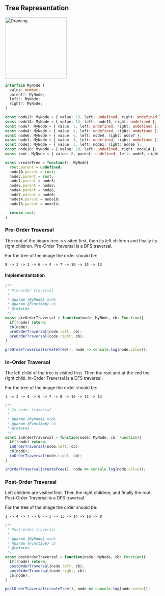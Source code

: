 ## Tree Representation

<img src="../images/tree2.jpg" alt="Drawing" style="height: 200px;"/>

```ts
interface MyNode {
  value: number;
  parent?: MyNode;
  left?: MyNode;
  right?: MyNode;
}

const node13: MyNode = { value: 13, left: undefined, right: undefined };
const node14: MyNode = { value: 14, left: node13, right: undefined };
const node7: MyNode = { value: 7, left: undefined, right: undefined };
const node4: MyNode = { value: 4, left: undefined, right: undefined };
const node6: MyNode = { value: 6, left: node4, right: node7 };
const node1: MyNode = { value: 1, left: undefined, right: undefined };
const node3: MyNode = { value: 3, left: node1, right: node6 };
const node10: MyNode = { value: 10, left: undefined, right: node14 };
const root: MyNode = { value: 8, parent: undefined, left: node3, right: node10 };

const createTree = function(): MyNode{
  root.parent = undefined;
  node10.parent = root;
  node3.parent = root;
  node1.parent = node3;
  node6.parent = node3;
  node4.parent = node6;
  node7.parent = node6;
  node14.parent = node10;
  node13.parent = node14;

  return root;
}
```

### Pre-Order Traversal

The root of the binary tree is visited first, then its left children and finally its right children. Pre-Order Traversal is a DFS traversal.

For the tree of the image the order should be:

`8 -> 3 -> 1 -> 6 -> 4 -> 7 -> 10 -> 14 -> 13`

#### Implementantation


```ts
/**
 * Pre-order traversal
 *
 * @param {MyNode} node
 * @param {Function} cb
 * @returns
 */
const preOrderTraversal = function(node: MyNode, cb: Function){
  if(!node) return;
  cb(node);
  preOrderTraversal(node.left, cb);
  preOrderTraversal(node.right, cb);
}

preOrderTraversal(createTree(), node => console.log(node.value));
```

### In-Order Traversal

The left child of the tree is visited first. Then the root and at the end the right child. In-Order Traversal is a DFS traversal.

For the tree of the image the order should be:

`1 -> 3 -> 4 -> 6 -> 7 -> 8 -> 10 -> 13 -> 14`

```ts
/**
 * In-order traversal
 *
 * @param {MyNode} node
 * @param {Function} cb
 * @returns
 */
const inOrderTraversal = function(node: MyNode, cb: Function){
  if(!node) return;
  inOrderTraversal(node.left, cb);
  cb(node);
  inOrderTraversal(node.right, cb);
}

inOrderTraversal(createTree(), node => console.log(node.value));
```

### Post-Order Traversal

Left children are visited first. Then the right children, and finally the root.
Post-Order Traversal is a DFS traversal.

For the tree of the image the order should be:

`1 -> 4 -> 7 -> 6 -> 3 -> 13 -> 14 -> 10 -> 8`

```ts
/**
 * Post-order traversal
 *
 * @param {MyNode} node
 * @param {Function} cb
 * @returns
 */
const postOrderTraversal = function(node: MyNode, cb: Function){
  if(!node) return;
  postOrderTraversal(node.left, cb);
  postOrderTraversal(node.right, cb);
  cb(node);
}

postOrderTraversal(createTree(), node => console.log(node.value));
```
